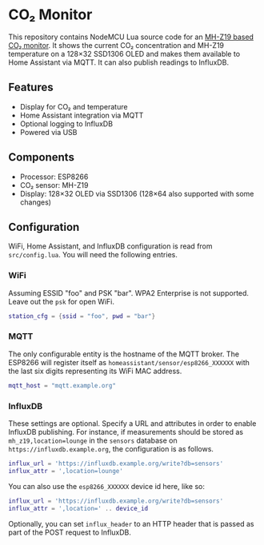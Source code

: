 # CO₂ Monitor

This repository contains NodeMCU Lua source code for an [MH-Z19 based CO₂ monitor](https://finalrewind.org/projects/co2-monitor-mhz19-ssd1306/).
It shows the current CO₂ concentration and MH-Z19 temperature on a 128×32 SSD1306 OLED and makes them available to Home Assistant via MQTT.
It can also publish readings to InfluxDB.

## Features

* Display for CO₂ and temperature
* Home Assistant integration via MQTT
* Optional logging to InfluxDB
* Powered via USB

## Components

* Processor: ESP8266
* CO₂ sensor: MH-Z19
* Display: 128×32 OLED via SSD1306 (128×64 also supported with some changes)

## Configuration

WiFi, Home Assistant, and InfluxDB configuration is read from `src/config.lua`.
You will need the following entries.

### WiFi

Assuming ESSID "foo" and PSK "bar".
WPA2 Enterprise is not supported.
Leave out the `psk` for open WiFi.

```lua
station_cfg = {ssid = "foo", pwd = "bar"}
```

### MQTT

The only configurable entity is the hostname of the MQTT broker. The ESP8266
will register itself as `homeassistant/sensor/esp8266_XXXXXX` with the last six
digits representing its WiFi MAC address.

```lua
mqtt_host = "mqtt.example.org"
```

### InfluxDB

These settings are optional. Specify a URL and attributes in order to enable
InfluxDB publishing. For instance, if measurements should be stored as
`mh_z19,location=lounge` in the `sensors` database on
`https://influxdb.example.org`, the configuration is as follows.

```lua
influx_url = 'https://influxdb.example.org/write?db=sensors'
influx_attr = ',location=lounge'
```

You can also use the `esp8266_XXXXXX` device id here, like so:

```lua
influx_url = 'https://influxdb.example.org/write?db=sensors'
influx_attr = ',location=' .. device_id
```

Optionally, you can set `influx_header` to an HTTP header that is passed as
part of the POST request to InfluxDB.
